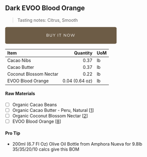 ## Dark EVOO Blood Orange
> Tasting notes: Citrus, Smooth

[![Buy Now](/assets/images/buy-now.png "Buy Now")](https://shop.osocra.com/collections/bars/products/21121816)

| Item | Quantity | UoM  |
| :---     | ---:    | :--- |
| Cacao Nibs  | 0.37    | lb    |
| Cacao Butter   | 0.37    | lb    |
| Coconut Blossom Nectar    | 0.22      | lb      |
| EVOO Blood Orange    | 0.04 (0.64 oz)     | lb      |

#### Raw Materials
- [ ] Organic Cacao Beans
- [ ] Organic Cacao Butter - Peru, Natural [[1](/vendors)]
- [ ] Organic Coconut Blossom Nectar [[2](/vendors)]
- [ ] EVOO Blood Orange [[8](/vendors)]

#### Pro Tip
- 200ml (6.7 Fl Oz) Olive Oil Bottle from Amphora Nueva for 9.8lb 35/35/20/10 calcs give this BOM

